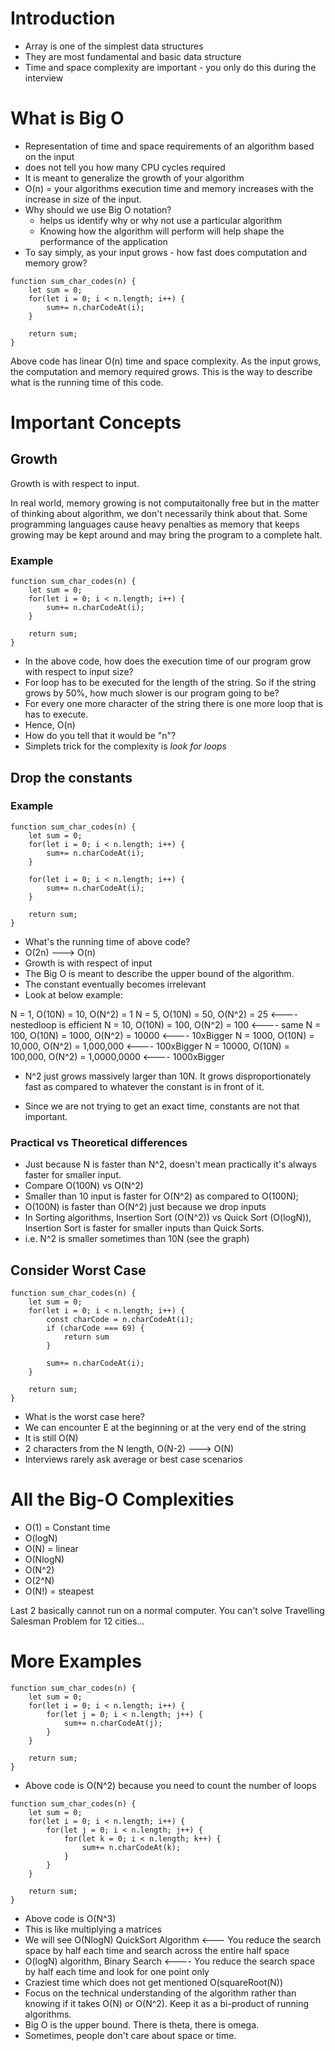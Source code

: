 # Introduction

- Array is one of the simplest data structures
- They are most fundamental and basic data structure
- Time and space complexity are important - you only do this during the interview

# What is Big O

- Representation of time and space requirements of an algorithm based on the input
- does not tell you how many CPU cycles required
- It is meant to generalize the growth of your algorithm
- O(n) = your algorithms execution time and memory increases with the increase in size of the input.
- Why should we use Big O notation?
    * helps us identify why or why not use a particular algorithm
    * Knowing how the algorithm will perform will help shape the performance of the application
- To say simply, as your input grows - how fast does computation and memory grow?


```
function sum_char_codes(n) {
    let sum = 0;
    for(let i = 0; i < n.length; i++) {
        sum+= n.charCodeAt(i);
    }

    return sum;
}
```

Above code has linear O(n) time and space complexity. As the input grows, the computation and memory required grows. This is the way to describe what is the running time of this code.

# Important Concepts

## Growth
Growth is with respect to input.

In real world, memory growing is not computaitonally free but in the matter of thinking about algorithm, we don't necessarily think about that. Some programming languages cause heavy penalties as memory that keeps growing may be kept around and may bring the program to a complete halt.


### Example
```
function sum_char_codes(n) {
    let sum = 0;
    for(let i = 0; i < n.length; i++) {
        sum+= n.charCodeAt(i);
    }

    return sum;
}
```

- In the above code, how does the execution time of our program grow with respect to input size?
-  For loop has to be executed for the length of the string. So if the string grows by 50%, how much slower is our program going to be?
- For every one more character of the string there is one more loop that is has to execute.
- Hence, O(n)
- How do you tell that it would be "n"?
- Simplets trick for the complexity is *look for loops*

## Drop the constants

### Example
```
function sum_char_codes(n) {
    let sum = 0;
    for(let i = 0; i < n.length; i++) {
        sum+= n.charCodeAt(i);
    }

    for(let i = 0; i < n.length; i++) {
        sum+= n.charCodeAt(i);
    }

    return sum;
}
```
- What's the running time of above code?
- O(2n) ---> O(n)
- Growth is with respect of input
- The Big O is meant to describe the upper bound of the algorithm.
- The constant eventually becomes irrelevant
- Look at below example:

N = 1,      O(10N) = 10,        O(N^2) = 1
N = 5,      O(10N) = 50,        O(N^2) = 25             <---- nestedloop is efficient
N = 10,     O(10N) = 100,       O(N^2) = 100            <---- same
N = 100,    O(10N) = 1000,      O(N^2) = 10000          <---- 10xBigger
N = 1000,   O(10N) = 10,000,    O(N^2) = 1,000,000      <---- 100xBigger
N = 10000,  O(10N) = 100,000,   O(N^2) = 1,0000,0000    <---- 1000xBigger

- N^2 just grows massively larger than 10N. It grows disproportionately fast as compared to whatever the constant is in front of it.

[](./images/img1.png)

- Since we are not trying to get an exact time, constants are not that important.

### Practical vs Theoretical differences
- Just because N is faster than N^2, doesn't mean practically it's always faster for smaller input.
- Compare O(100N) vs O(N^2)
- Smaller than 10 input is faster for O(N^2) as compared to O(100N);
- O(100N) is faster than O(N^2) just because we drop inputs
- In Sorting algorithms, Insertion Sort (O(N^2)) vs Quick Sort (O(logN)), Insertion Sort is faster for smaller inputs than Quick Sorts.
- i.e. N^2 is smaller sometimes than 10N (see the graph)

## Consider Worst Case
```
function sum_char_codes(n) {
    let sum = 0;
    for(let i = 0; i < n.length; i++) {
        const charCode = n.charCodeAt(i);
        if (charCode === 69) {
            return sum
        }

        sum+= n.charCodeAt(i);
    }

    return sum;
}
```
- What is the worst case here?
- We can encounter E at the beginning or at the very end of the string
- It is still O(N)
- 2 characters from the N length, O(N-2) ---> O(N)
- Interviews rarely ask average or best case scenarios

# All the Big-O Complexities
[](./images/img2.png)

- O(1) = Constant time
- O(logN)
- O(N) = linear
- O(NlogN)
- O(N^2)
- O(2^N)
- O(N!) = steapest

Last 2 basically cannot run on a normal computer. You can't solve Travelling Salesman Problem for 12 cities...

# More Examples
```
function sum_char_codes(n) {
    let sum = 0;
    for(let i = 0; i < n.length; i++) {
        for(let j = 0; i < n.length; j++) {
            sum+= n.charCodeAt(j);
        }
    }

    return sum;
}
```
- Above code is O(N^2) because you need to count the number of loops
```
function sum_char_codes(n) {
    let sum = 0;
    for(let i = 0; i < n.length; i++) {
        for(let j = 0; i < n.length; j++) {
            for(let k = 0; i < n.length; k++) {
                sum+= n.charCodeAt(k);
            }
        }
    }

    return sum;
}
```
- Above code is O(N^3)
- This is like multiplying a matrices
- We will see O(NlogN) QuickSort Algorithm <--- You reduce the search space by half each time and search across the entire half space
- O(logN) algorithm, Binary Search <---- You reduce the search space by half each time and look for one point only
- Craziest time which does not get mentioned O(squareRoot(N))
- Focus on the technical understanding of the algorithm rather than knowing if it takes O(N) or O(N^2). Keep it as a bi-product of running algorithms.
- Big O is the upper bound. There is theta, there is omega. 
- Sometimes, people don't care about space or time. 